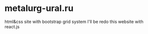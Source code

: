 ﻿# metalurg-ural.ru

html&css site with bootstrap grid system
I'll be redo this website with react.js
